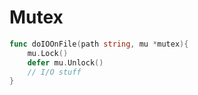# Mutex
```go
func doIOOnFile(path string, mu *mutex){
	mu.Lock()
	defer mu.Unlock()
	// I/O stuff
}
```

